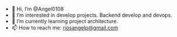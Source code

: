 - 👋 Hi, I’m @Angel0108
- 👀 I’m interested in develop projects. Backend develop and devops.
- 🌱 I’m currently learning project architecture.
- 📫 How to reach me: riosangelp@gmail.com

<!---
Angel0108/Angel0108 is a ✨ special ✨ repository because its `README.md` (this file) appears on your GitHub profile.
You can click the Preview link to take a look at your changes.
--->
